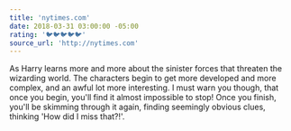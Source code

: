 ```yaml
---
title: 'nytimes.com'
date: 2018-03-31 03:00:00 -05:00
rating: '🐦🐦🐦🐦🐦'
source_url: 'http://nytimes.com'
---
```


As Harry learns more and more about the sinister forces that threaten the wizarding world. The characters begin to get more developed and more complex, and an awful lot more interesting. I must warn you though, that once you begin, you'll find it almost impossible to stop! Once you finish, you'll be skimming through it again, finding seemingly obvious clues, thinking 'How did I miss that?!'.
